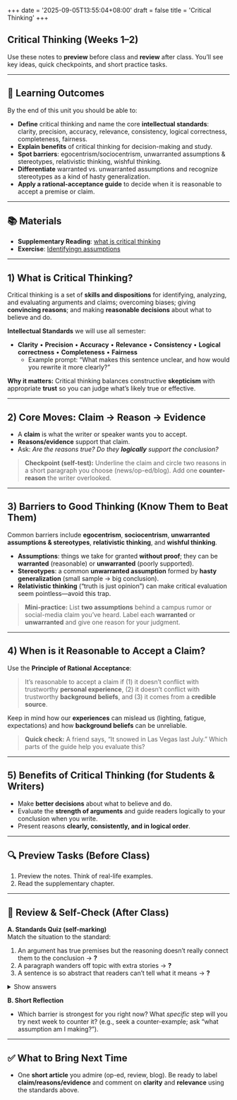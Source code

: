 +++
date = '2025-09-05T13:55:04+08:00'
draft = false
title = 'Critical Thinking'
+++

## Critical Thinking (Weeks 1–2)
Use these notes to **preview** before class and **review** after class. You’ll see key ideas, quick checkpoints, and short practice tasks.

---

## 🎯 Learning Outcomes 

By the end of this unit you should be able to:

- **Define** critical thinking and name the core **intellectual standards**: clarity, precision, accuracy, relevance, consistency, logical correctness, completeness, fairness.  
- **Explain benefits** of critical thinking for decision-making and study.  
- **Spot barriers**: egocentrism/sociocentrism, unwarranted assumptions & stereotypes, relativistic thinking, wishful thinking.  
- **Differentiate** warranted vs. unwarranted assumptions and recognize stereotypes as a kind of hasty generalization.  
- **Apply a rational-acceptance guide** to decide when it is reasonable to accept a premise or claim.

---

## 📚 Materials

- **Supplementary Reading**: [what is critical thinking](/thinkwrite2/pdfs/whatiscriticalthinking.pdf)
- **Exercise**: [Identifyingn assumptions](/thinkwrite2/pdfs/Identifyingassumptions.pdf)


---

## 1) What is Critical Thinking?

Critical thinking is a set of **skills and dispositions** for identifying, analyzing, and evaluating arguments and claims; overcoming biases; giving **convincing reasons**; and making **reasonable decisions** about what to believe and do.

**Intellectual Standards** we will use all semester:

- **Clarity** • **Precision** • **Accuracy** • **Relevance** • **Consistency** • **Logical correctness** • **Completeness** • **Fairness**  
  - Example prompt: “What makes this sentence unclear, and how would you rewrite it more clearly?”

**Why it matters:** Critical thinking balances constructive **skepticism** with appropriate **trust** so you can judge what’s likely true or effective.

---

## 2) Core Moves: Claim → Reason → Evidence

- A **claim** is what the writer or speaker wants you to accept.  
- **Reasons/evidence** support that claim.  
- Ask: *Are the reasons true? Do they **logically** support the conclusion?*

> **Checkpoint (self-test):** Underline the claim and circle two reasons in a short paragraph you choose (news/op-ed/blog). Add one **counter-reason** the writer overlooked.

---

## 3) Barriers to Good Thinking (Know Them to Beat Them)

Common barriers include **egocentrism**, **sociocentrism**, **unwarranted assumptions & stereotypes**, **relativistic thinking**, and **wishful thinking**.

- **Assumptions**: things we take for granted **without proof**; they can be **warranted** (reasonable) or **unwarranted** (poorly supported).  
- **Stereotypes**: a common **unwarranted assumption** formed by **hasty generalization** (small sample → big conclusion).  
- **Relativistic thinking** (“truth is just opinion”) can make critical evaluation seem pointless—avoid this trap.

> **Mini-practice:** List **two assumptions** behind a campus rumor or social-media claim you’ve heard. Label each **warranted** or **unwarranted** and give one reason for your judgment.

---

## 4) When is it Reasonable to Accept a Claim?

Use the **Principle of Rational Acceptance**:

> It’s reasonable to accept a claim if (1) it doesn’t conflict with trustworthy **personal experience**, (2) it doesn’t conflict with trustworthy **background beliefs**, and (3) it comes from a **credible source**.

Keep in mind how our **experiences** can mislead us (lighting, fatigue, expectations) and how **background beliefs** can be unreliable.

> **Quick check:** A friend says, “It snowed in Las Vegas last July.” Which parts of the guide help you evaluate this?

---

## 5) Benefits of Critical Thinking (for Students & Writers)

- Make **better decisions** about what to believe and do.  
- Evaluate the **strength of arguments** and guide readers logically to your conclusion when you write.  
- Present reasons **clearly, consistently, and in logical order**.

---

## 🔍 Preview Tasks (Before Class)

1) Preview the notes. Think of real-life examples.  
2) Read the supplementary chapter.

---
<!--
## 🧪 In-Class Micro-Activities (We’ll Do Variations of These)

- **Clarity Sprint:** Rewrite a dense sentence into one clearer sentence; name which standard you improved.  
- **Assumption Hunt:** Given a short claim (e.g., a social-media post), identify **two assumptions** and label each as warranted/unwarranted with one reason.

---
-->


## 🔁 Review & Self-Check (After Class)

**A. Standards Quiz (self-marking)**  
Match the situation to the standard:

1) An argument has true premises but the reasoning doesn’t really connect them to the conclusion → **?**  
2) A paragraph wanders off topic with extra stories → **?**  
3) A sentence is so abstract that readers can’t tell what it means → **?**

<details><summary>Show answers</summary>

1) **Logical correctness**  
2) **Relevance**  
3) **Clarity**

</details>

**B. Short Reflection**  
- Which barrier is strongest for you right now? What *specific* step will you try next week to counter it? (e.g., seek a counter-example; ask “what assumption am I making?”).

---
<!--
## Output Task — Critical Thinking Mini Analysis

**Goal:** Apply our core moves — **claim → reason → evidence**, intellectual standards (clarity, relevance, logical correctness, etc.), and the **rational acceptance** guide — to make a well-reasoned judgment.


### 🧩 Your Task

Choose **one** of the following **claims** *or* select a short text (150–300 words) from a reputable news/op-ed/blog:

**Claim options (pick one):**
1. *Universities should require a logic & argument course for all undergraduates.*  
2. *Smartphone-free zones improve learning outcomes on campus.*  
3. *AI writing tools can help non-native speakers learn faster.*

Produce a **2-part submission**:

#### Part A — Argument Snapshot (bulleted)
- **Claim:** (state it clearly in your own words)  
- **Reasons (≥2):** list the author’s reasons *or* the most common reasons you’ve seen/heard  
- **Evidence (quotes, data, examples):** note briefly; if using your own example, label it as such  
- **Assumptions (≥2):** mark **W** warranted or **U** unwarranted (1 short justification each)  
- **Counter-argument (≥1)** + your **brief response**

#### Part B — Mini Analysis (300–450 words)
Evaluate the claim using **intellectual standards**:
- **Clarity & Precision:** Is the claim specific enough to evaluate?  
- **Relevance & Sufficiency:** Do the reasons/evidence actually support the claim? Are they enough?  
- **Logical Correctness:** Do the reasons *logically* lead to the conclusion? Any leaps?  
- **Fairness:** Did you consider a serious objection?

End with a **reasoned judgment** using the **rational acceptance** guide:
> **Verdict:** Accept / Reject / Suspend judgment — **because** … (1–2 sentences)


### 🧭 Format & Submission
- Use clear headings: **Part A** and **Part B**.  
- If you analyze an external text, include its **title/URL** (one line).  
- Length: **300–450 words** for Part B (Part A is bullet points).  
- File type: PDF or Markdown.  
- Due: **Start of Week 3** (before class).


### ✅ Checklist (self-review before you submit)
- [ ] I underlined the **claim** and gave **≥2 reasons**.  
- [ ] I identified **≥2 assumptions** and labeled them **W/U** with a reason.  
- [ ] I evaluated **relevance** and **logical connection** (not just truth).  
- [ ] I considered **one real counter-argument** fairly.  
- [ ] I stated a clear **verdict** (accept/reject/suspend) *and why*.  
- [ ] (If used) I included an **AI Use Statement**.


### 🔎 Scoring Guide (10 points)
- **Identification (3):** clear claim; ≥2 reasons; evidence noted.  
- **Evaluation (3):** applies standards (clarity, relevance, logical correctness, fairness).  
- **Reasoned Judgment (2):** justified accept/reject/suspend using rational acceptance.  
- **Organization & Style (2):** coherent, concise, accurate English.


---
-->


## ✅ What to Bring Next Time

- One **short article** you admire (op-ed, review, blog). Be ready to label **claim/reasons/evidence** and comment on **clarity** and **relevance** using the standards above.